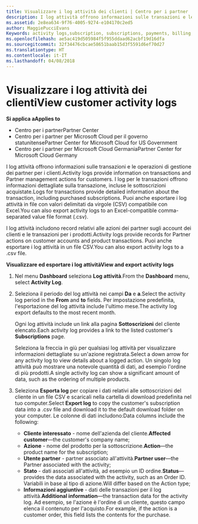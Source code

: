 ```yaml
---
title: Visualizzare i log attività dei clienti | Centro per i partner
description: I log attività offrono informazioni sulle transazioni e le operazioni di gestione dei partner per i clienti.
ms.assetid: 2e8ea634-9f76-4005-9274-e104170c2ed5
author: MaggiePucciEvans
Keywords: activity logs,subscription, subscriptions, payments, billing, transactions
ms.openlocfilehash: ae5ac419d505984f5f955ddaad62acbf19d16dfa
ms.sourcegitcommit: 32f34476cbcae58651baab15d3f5591d6ef70d27
ms.translationtype: HT
ms.contentlocale: it-IT
ms.lasthandoff: 04/08/2018
---
```

# <a name="view-customer-activity-logs"></a><span data-ttu-id="c3889-103">Visualizzare i log attività dei clienti</span><span class="sxs-lookup"><span data-stu-id="c3889-103">View customer activity logs</span></span>

**<span data-ttu-id="c3889-104">Si applica a</span><span class="sxs-lookup"><span data-stu-id="c3889-104">Applies to</span></span>**

-  <span data-ttu-id="c3889-105">Centro per i partner</span><span class="sxs-lookup"><span data-stu-id="c3889-105">Partner Center</span></span>
-  <span data-ttu-id="c3889-106">Centro per i partner per Microsoft Cloud per il governo statunitense</span><span class="sxs-lookup"><span data-stu-id="c3889-106">Partner Center for Microsoft Cloud for US Government</span></span>
-  <span data-ttu-id="c3889-107">Centro per i partner per Microsoft Cloud Germania</span><span class="sxs-lookup"><span data-stu-id="c3889-107">Partner Center for Microsoft Cloud Germany</span></span>


<span data-ttu-id="c3889-108">I log attività offrono informazioni sulle transazioni e le operazioni di gestione dei partner per i clienti.</span><span class="sxs-lookup"><span data-stu-id="c3889-108">Activity logs provide information on transactions and Partner management actions for customers.</span></span> <span data-ttu-id="c3889-109">I log per le transazioni offrono informazioni dettagliate sulla transazione, incluse le sottoscrizioni acquistate.</span><span class="sxs-lookup"><span data-stu-id="c3889-109">Logs for transactions provide detailed information about the transaction, including purchased subscriptions.</span></span> <span data-ttu-id="c3889-110">Puoi anche esportare i log attività in file con valori delimitati da virgole (CSV) compatibile con Excel.</span><span class="sxs-lookup"><span data-stu-id="c3889-110">You can also export activity logs to an Excel-compatible comma-separated value file format (.csv).</span></span>

<span data-ttu-id="c3889-111">I log attività includono record relativi alle azioni dei partner sugli account dei clienti e le transazioni per i prodotti.</span><span class="sxs-lookup"><span data-stu-id="c3889-111">Activity logs provide records for Partner actions on customer accounts and product transactions.</span></span> <span data-ttu-id="c3889-112">Puoi anche esportare i log attività in un file CSV.</span><span class="sxs-lookup"><span data-stu-id="c3889-112">You can also export activity logs to a .csv file.</span></span>

**<span data-ttu-id="c3889-113">Visualizzare ed esportare i log attività</span><span class="sxs-lookup"><span data-stu-id="c3889-113">View and export activity logs</span></span>**

1.  <span data-ttu-id="c3889-114">Nel menu **Dashboard** seleziona **Log attività**.</span><span class="sxs-lookup"><span data-stu-id="c3889-114">From the **Dashboard** menu, select **Activity Log**.</span></span>
2.  <span data-ttu-id="c3889-115">Seleziona il periodo del log attività nei campi **Da** e **a**.</span><span class="sxs-lookup"><span data-stu-id="c3889-115">Select the activity log period in the **From** and **to** fields.</span></span> <span data-ttu-id="c3889-116">Per impostazione predefinita, l'esportazione del log attività include l'ultimo mese.</span><span class="sxs-lookup"><span data-stu-id="c3889-116">The activity log export defaults to the most recent month.</span></span>

    <span data-ttu-id="c3889-117">Ogni log attività include un link alla pagina **Sottoscrizioni** del cliente elencato.</span><span class="sxs-lookup"><span data-stu-id="c3889-117">Each activity log provides a link to the listed customer's **Subscriptions** page.</span></span>

    <span data-ttu-id="c3889-118">Seleziona la freccia in giù per qualsiasi log attività per visualizzare informazioni dettagliate su un'azione registrata.</span><span class="sxs-lookup"><span data-stu-id="c3889-118">Select a down arrow for any activity log to view details about a logged action.</span></span> <span data-ttu-id="c3889-119">Un singolo log attività può mostrare una notevole quantità di dati, ad esempio l'ordine di più prodotti.</span><span class="sxs-lookup"><span data-stu-id="c3889-119">A single activity log can show a significant amount of data, such as the ordering of multiple products.</span></span>

3.  <span data-ttu-id="c3889-120">Seleziona **Esporta log** per copiare i dati relativi alle sottoscrizioni del cliente in un file CSV e scaricali nella cartella di download predefinita nel tuo computer.</span><span class="sxs-lookup"><span data-stu-id="c3889-120">Select **Export log** to copy the customer's subscription data into a .csv file and download it to the default download folder on your computer.</span></span> <span data-ttu-id="c3889-121">Le colonne di dati includono:</span><span class="sxs-lookup"><span data-stu-id="c3889-121">Data columns include the following:</span></span>
    -   <span data-ttu-id="c3889-122">**Cliente interessato** - nome dell'azienda del cliente.</span><span class="sxs-lookup"><span data-stu-id="c3889-122">**Affected customer**—the customer's company name;</span></span>
    -   <span data-ttu-id="c3889-123">**Azione** - nome del prodotto per la sottoscrizione.</span><span class="sxs-lookup"><span data-stu-id="c3889-123">**Action**—the product name for the subscription;</span></span>
    -   <span data-ttu-id="c3889-124">**Utente partner** - partner associato all'attività.</span><span class="sxs-lookup"><span data-stu-id="c3889-124">**Partner user**—the Partner associated with the activity;</span></span>
    -   <span data-ttu-id="c3889-125">**Stato** - dati associati all'attività, ad esempio un ID ordine.</span><span class="sxs-lookup"><span data-stu-id="c3889-125">**Status**—provides the data associated with the activity, such as an Order ID.</span></span> <span data-ttu-id="c3889-126">Variabili in base al tipo di azione.</span><span class="sxs-lookup"><span data-stu-id="c3889-126">Will differ based on the Action type;</span></span>
    -   <span data-ttu-id="c3889-127">**Informazioni aggiuntive** - dati delle transazioni per il log attività.</span><span class="sxs-lookup"><span data-stu-id="c3889-127">**Additional information**—the transaction data for the activity log.</span></span> <span data-ttu-id="c3889-128">Ad esempio, se l'azione è l'ordine di un cliente, questo campo elenca il contenuto per l'acquisto.</span><span class="sxs-lookup"><span data-stu-id="c3889-128">For example, if the action is a customer order, this field lists the contents for the purchase.</span></span>

 

 



